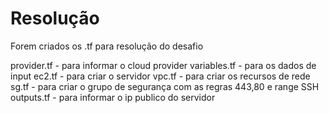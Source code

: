 # Resolução

Forem criados os .tf para resolução do desafio

provider.tf - para informar o cloud provider
variables.tf - para os dados de input
ec2.tf - para criar o servidor
vpc.tf - para criar os recursos de rede
sg.tf - para criar o grupo de segurança com as regras 443,80 e range SSH
outputs.tf - para informar o ip publico do servidor
